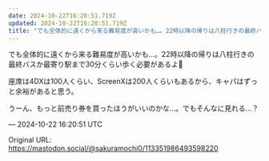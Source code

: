 ```yaml
---
date: 2024-10-22T16:20:51.719Z
updated: 2024-10-22T16:20:51.719Z
title: "でも全体的に遠くから来る難易度が高いかも…。22時以降の帰りは八柱行きの最終バス[...]"
---
```


<p>でも全体的に遠くから来る難易度が高いかも…。22時以降の帰りは八柱行きの最終バスか最寄り駅まで30分くらい歩く必要があるよ🥲</p><p>座席は4DXは100人くらい、ScreenXは200人くらいもあるから、キャパはずっと余裕があると思う。</p><p>うーん、もっと前売り券を買ったほうがいいのかな…。でもそんなに見れる…？</p>

&mdash; 2024-10-22 16:20:51 UTC

Original URL: https://mastodon.social/@sakuramochi0/113351986493598220
